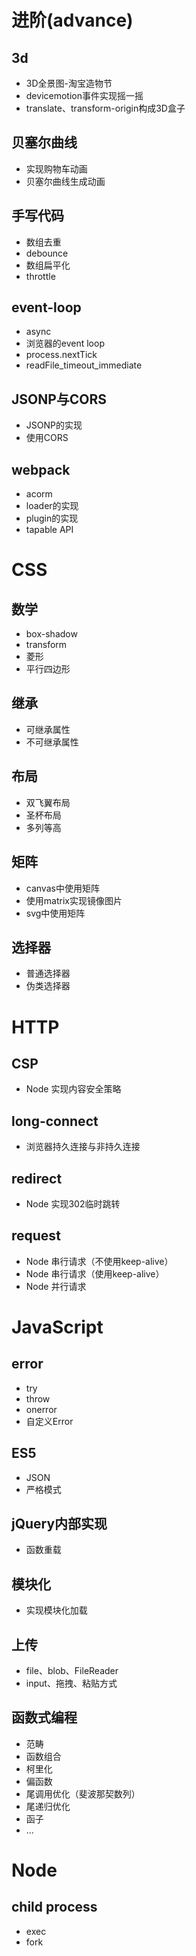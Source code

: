# 进阶(advance)
## 3d
* 3D全景图-淘宝造物节
* devicemotion事件实现摇一摇
* translate、transform-origin构成3D盒子

## 贝塞尔曲线
* 实现购物车动画
* 贝塞尔曲线生成动画

## 手写代码
* 数组去重
* debounce
* 数组扁平化
* throttle

## event-loop
* async
* 浏览器的event loop
* process.nextTick
* readFile_timeout_immediate

## JSONP与CORS
* JSONP的实现
* 使用CORS

## webpack
* acorm
* loader的实现
* plugin的实现
* tapable API


# CSS
## 数学
* box-shadow
* transform
* 菱形
* 平行四边形

## 继承
* 可继承属性
* 不可继承属性

## 布局
* 双飞翼布局
* 圣杯布局
* 多列等高

## 矩阵
* canvas中使用矩阵
* 使用matrix实现镜像图片
* svg中使用矩阵

## 选择器
* 普通选择器
* 伪类选择器

# HTTP
## CSP
* Node 实现内容安全策略

## long-connect
* 浏览器持久连接与非持久连接

## redirect
* Node 实现302临时跳转

## request
* Node 串行请求（不使用keep-alive）
* Node 串行请求（使用keep-alive）
* Node 并行请求

# JavaScript
## error
* try
* throw
* onerror
* 自定义Error

## ES5
* JSON
* 严格模式

## jQuery内部实现
* 函数重载

## 模块化
* 实现模块化加载

## 上传
* file、blob、FileReader
* input、拖拽、粘贴方式

## 函数式编程
* 范畴
* 函数组合
* 柯里化
* 偏函数
* 尾调用优化（斐波那契数列）
* 尾递归优化
* 函子
* ...

# Node
## child process
* exec
* fork